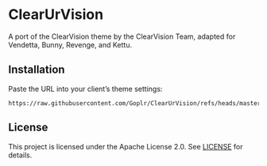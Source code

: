 # ClearUrVision

A port of the ClearVision theme by the ClearVision Team, adapted for Vendetta, Bunny, Revenge, and Kettu.

## Installation

Paste the URL into your client’s theme settings:

```
https://raw.githubusercontent.com/Goplr/ClearUrVision/refs/heads/master/theme.json
```

## License

This project is licensed under the Apache License 2.0. See [LICENSE](LICENSE) for details.
